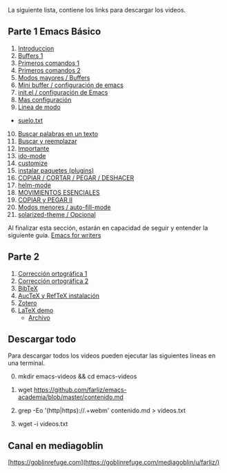 La siguiente lista, contiene los links para descargar los videos.
## Parte 1 Emacs Básico
1. [Introduccion](https://b2aeaa58a57a200320db-8b65b95250e902c437b256b5abf3eac7.ssl.cf5.rackcdn.com/media_entries/8787/emacs1.webm)
2. [Buffers 1](https://b2aeaa58a57a200320db-8b65b95250e902c437b256b5abf3eac7.ssl.cf5.rackcdn.com/media_entries/8807/emacs2.webm)
3. [Primeros comandos 1](https://b2aeaa58a57a200320db-8b65b95250e902c437b256b5abf3eac7.ssl.cf5.rackcdn.com/media_entries/8808/emacs3.webm)
4.  [Primeros comandos 2](https://b2aeaa58a57a200320db-8b65b95250e902c437b256b5abf3eac7.ssl.cf5.rackcdn.com/media_entries/8810/emacs4.webm)
5. [Modos mayores / Buffers](https://b2aeaa58a57a200320db-8b65b95250e902c437b256b5abf3eac7.ssl.cf5.rackcdn.com/media_entries/8812/emacs5.webm)
6. [Mini buffer / configuración de emacs](https://b2aeaa58a57a200320db-8b65b95250e902c437b256b5abf3eac7.ssl.cf5.rackcdn.com/media_entries/8813/emacs6.webm)
7. [init.el / configuración de Emacs](https://b2aeaa58a57a200320db-8b65b95250e902c437b256b5abf3eac7.ssl.cf5.rackcdn.com/media_entries/8814/emacs7.webm)
8. [Mas configuración](https://b2aeaa58a57a200320db-8b65b95250e902c437b256b5abf3eac7.ssl.cf5.rackcdn.com/media_entries/8815/emacs8.webm)
9. [Linea de modo](https://b2aeaa58a57a200320db-8b65b95250e902c437b256b5abf3eac7.ssl.cf5.rackcdn.com/media_entries/8816/emacs9.webm)
 - [suelo.txt](https://www.dropbox.com/s/xmflteig5j77hf4/suelo.txt?dl=0) 
10. [Buscar palabras en un texto](https://b2aeaa58a57a200320db-8b65b95250e902c437b256b5abf3eac7.ssl.cf5.rackcdn.com/media_entries/8817/emacs10.webm)
11. [Buscar y reemplazar](https://b2aeaa58a57a200320db-8b65b95250e902c437b256b5abf3eac7.ssl.cf5.rackcdn.com/media_entries/8818/emacs11.webm)
12. [Importante](https://b2aeaa58a57a200320db-8b65b95250e902c437b256b5abf3eac7.ssl.cf5.rackcdn.com/media_entries/8819/emacs12.webm)
13. [ido-mode](https://b2aeaa58a57a200320db-8b65b95250e902c437b256b5abf3eac7.ssl.cf5.rackcdn.com/media_entries/8820/emacs13.webm)
14. [customize](https://b2aeaa58a57a200320db-8b65b95250e902c437b256b5abf3eac7.ssl.cf5.rackcdn.com/media_entries/8821/emacs14.webm)
15. [instalar paquetes (plugins)](https://b2aeaa58a57a200320db-8b65b95250e902c437b256b5abf3eac7.ssl.cf5.rackcdn.com/media_entries/8822/emacs15.webm)
16. [COPIAR / CORTAR / PEGAR / DESHACER](https://b2aeaa58a57a200320db-8b65b95250e902c437b256b5abf3eac7.ssl.cf5.rackcdn.com/media_entries/8823/emacs16.webm)
17. [helm-mode](https://b2aeaa58a57a200320db-8b65b95250e902c437b256b5abf3eac7.ssl.cf5.rackcdn.com/media_entries/8824/emacs17.webm)
18. [MOVIMIENTOS ESENCIALES](https://b2aeaa58a57a200320db-8b65b95250e902c437b256b5abf3eac7.ssl.cf5.rackcdn.com/media_entries/8825/emacs18.webm)
19. [COPIAR y PEGAR II](https://b2aeaa58a57a200320db-8b65b95250e902c437b256b5abf3eac7.ssl.cf5.rackcdn.com/media_entries/8826/emacs19.webm)
20. [Modos menores / auto-fill-mode](https://b2aeaa58a57a200320db-8b65b95250e902c437b256b5abf3eac7.ssl.cf5.rackcdn.com/media_entries/8827/emacs20.webm)
21. [solarized-theme / Opcional](https://b2aeaa58a57a200320db-8b65b95250e902c437b256b5abf3eac7.ssl.cf5.rackcdn.com/media_entries/8828/emacs21.webm)

Al finalizar esta sección, estarán en capacidad de seguir y entender la siguiente guía.
[Emacs for writers](http://therandymon.com/papers/emacs-for-writers.pdf)

## Parte 2 
1. [Corrección ortográfica 1](https://b2aeaa58a57a200320db-8b65b95250e902c437b256b5abf3eac7.ssl.cf5.rackcdn.com/media_entries/8829/emacs22.webm)
2. [Corrección ortográfica 2](https://b2aeaa58a57a200320db-8b65b95250e902c437b256b5abf3eac7.ssl.cf5.rackcdn.com/media_entries/8830/emacs23.webm)
3. [BibTeX](https://b2aeaa58a57a200320db-8b65b95250e902c437b256b5abf3eac7.ssl.cf5.rackcdn.com/media_entries/8831/emacs24.webm)
4. [AucTeX y RefTeX instalación](https://b2aeaa58a57a200320db-8b65b95250e902c437b256b5abf3eac7.ssl.cf5.rackcdn.com/media_entries/8833/emacs25.webm)
5. [Zotero](https://b2aeaa58a57a200320db-8b65b95250e902c437b256b5abf3eac7.ssl.cf5.rackcdn.com/media_entries/8834/zotero.webm)
6. [LaTeX demo](https://b2aeaa58a57a200320db-8b65b95250e902c437b256b5abf3eac7.ssl.cf5.rackcdn.com/media_entries/8836/emacs26.webm)
   - [Archivo](https://www.dropbox.com/s/0ibsirx4a65eq17/tutorial.zip?dl=0)
 
   

## Descargar todo
Para descargar todos los videos pueden ejecutar las siguientes lineas en una terminal.

0. mkdir emacs-videos && cd emacs-videos

1. wget https://github.com/farliz/emacs-academia/blob/master/contenido.md

2. grep -Eo '(http|https)://.+webm' contenido.md > videos.txt

3. wget -i videos.txt

## Canal en mediagoblin
[https://goblinrefuge.com](https://goblinrefuge.com/mediagoblin/u/farliz/)

